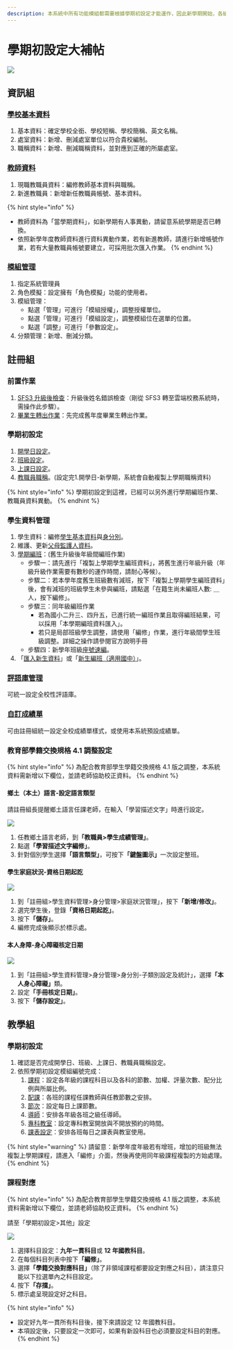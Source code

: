 ```yaml
---
description: 本系統中所有功能模組都需要根據學期初設定才能運作，因此新學期開始，各組長身兼重負，請參考下列流程說明設定。
---
```


# 學期初設定大補帖

![](../.gitbook/assets/學期初設定.png)

## 資訊組

### [學校基本資料](../xi-guan-li-mo/school.md)

1. 基本資料：確定學校全銜、學校短稱、學校簡稱、英文名稱。
2. 處室資料：新增、刪減處室單位以符合貴校編制。
3. 職稱資料：新增、刪減職稱資料，並對應到正確的所屬處室。

### [教師資料](../jiao/jiao-liao.md)

1. 現職教職員資料：編修教師基本資料與職稱。
2. 新進教職員：新增新任教職員帳號、基本資料。

{% hint style="info" %}
* 教師資料為「當學期資料」，如新學期有人事異動，請留意系統學期是否已轉換。
* 依照新學年度教師資料進行資料異動作業，若有新進教師，請進行新增帳號作業，若有大量教職員帳號要建立，可採用批次匯入作業。
{% endhint %}

### [模組管理](../xi-guan-li-mo/module.md)

1. 指定系統管理員
2. 角色模擬：設定擁有「角色模擬」功能的使用者。
3. 模組管理：
   * 點選「管理」可進行「模組授權」，調整授權單位。
   * 點選「管理」可進行「模組設定」，調整模組位在選單的位置。
   * 點選「調整」可進行「參數設定」。
4. 分類管理：新增、刪減分類。

## 註冊組

### **前置作業**

1. [SFS3 升級後檢查](../xi-guan-li-mo/system.md#sfs3-sheng-ji-hou-jian-cha)：升級後姓名錯誤檢查（剛從 SFS3 轉至雲端校務系統時，需操作此步驟）。
2. [畢業生轉出作業](../jiao/sheng-liao-guan-li.md#bi-ye-zhuan-chu)：先完成舊年度畢業生轉出作業。

### 學期初設定

1. [開學日設定](../jiao/qi-chu-ding.md#1-kai-xue-ri)。
2. [班級設定](../jiao/qi-chu-ding.md#2-ban-ji)。
3. [上課日設定](../jiao/qi-chu-ding.md#3-shang-ke-ri)。
4. [教職員職稱](../jiao/qi-chu-ding.md#4-jiao-zhi-yuan-zhi-chen)。(設定完1.開學日-新學期，系統會自動複製上學期職稱資料)

{% hint style="info" %}
學期初設定到這裡，已經可以另外進行學期編班作業、教職員資料異動。
{% endhint %}

### 學生資料管理

1. 學生資料：編修[學生基本資料](../jiao/sheng-liao-guan-li.md#sheng-liao)與[身分別](../jiao/sheng-liao-guan-li.md#shen-fen-guan-li)。
2. 維護、更新[父母監護人資料](../jiao/sheng-liao-guan-li.md#fu-mu-jian-hu-ren-zi-liao)。
3. [學期編班](../jiao/sheng-liao-guan-li.md#xue-qi-bian-ban-1)：(舊生升級後年級間編班作業)
   * 步驟一：請先進行「複製上學期學生編班資料」，將舊生進行年級升級（年級升級作業需要有數秒的運作時間，請耐心等候）。
   * 步驟二：若本學年度舊生班級數有減班，按下「複製上學期學生編班資料」後，會有減班的班級學生未參與編班，請點選「在籍生尚未編班人數: ＿人，按下編修」。
   * 步驟三：同年級編班作業
     * 若為國小二升三、四升五，已進行統一編班作業且取得編班結果，可以採用「本學期編班資料匯入」。
     * 若只是局部班級學生調整，請使用「編修」作業，進行年級間學生班級調整。詳細之操作請參閱官方說明手冊
   * 步驟四：新學年班級[座號速編](../jiao/sheng-liao-guan-li.md#zuo-hao-su-bian)。
4. 「[匯入新生資料](../jiao/sheng-liao-guan-li.md#hui-ru-xin-sheng-zi-liao)」或「[新生編班（適用國中）](../jiao/xin-sheng-ban-yong-zhong.md)」。

### [評語庫管理](../jiao/cheng-he-guan-li.md#guan-li)

可統一設定全校性評語庫。

### [自訂成績單](../jiao/cheng-guan-li.md#zi-cheng)

可由註冊組統一設定全校成績單樣式，或使用本系統預設成績單。

### 教育部學籍交換規格 4.1 調整設定

{% hint style="info" %}
為配合教育部學生學籍交換規格 4.1 版之調整，本系統資料需新增以下欄位，並請老師協助校正資料。
{% endhint %}

#### 鄉土（本土）語言-設定語言類型

請註冊組長提醒鄉土語言任課老師，在輸入「學習描述文字」時進行設定。

![](../.gitbook/assets/本土語言.png)

1. 任教鄉土語言老師，&#x5230;**「教職員>學生成績管理」**。
2. 點&#x9078;**「學習描述文字編修」**。
3. 針對個別學生選&#x64C7;**「語言類型」**，可按&#x4E0B;**「鍵盤圖示」**&#x4E00;次設定整班。

#### 學生家庭狀況-資格日期起訖

![](../.gitbook/assets/身分別.png)

1. 到「註冊組>學生資料管理>身分管理>家庭狀況管理」，按&#x4E0B;**「新增/修改」**。
2. 選完學生後，登&#x9304;**「資格日期起訖」**。
3. 按&#x4E0B;**「儲存」**。
4. 編修完成後顯示於標示處。

#### 本人身障-身心障礙核定日期

![](../.gitbook/assets/identity-sub-kind.png)

1. 到「註冊組>學生資料管理>身分管理>身分別-子類別設定及統計」，選&#x64C7;**「本人身心障礙」**&#x985E;。
2. 設&#x5B9A;**「手冊核定日期」**。
3. 按&#x4E0B;**「儲存設定」**。

## 教學組

### 學期初設定

1. 確認是否完成開學日、班級、上課日、教職員職稱設定。
2. 依照學期初設定模組編號完成：
   1. [課程](../jiao/qi-chu-ding.md#5-ke-cheng)：設定各年級的課程科目以及各科的節數、加權、評量次數、配分比例與所屬比例。
   2. [配課](../jiao/qi-chu-ding.md#6-pei-ke)：各班的課程任課教師與任教節數之安排。
   3. [節次](../jiao/qi-chu-ding.md#7-jie-ci)：設定每日上課節數。
   4. [導師](../jiao/qi-chu-ding.md#8-dao-shi)：安排各年級各班之級任導師。
   5. [專科教室](../jiao/qi-chu-ding.md#9-zhuan-ke-jiao-shi)：設定專科教室開放與不開放預約的時間。
   6. [課表設定](../jiao/qi-chu-ding.md#10-ke-biao)：安排各班每日之課表與教室使用。

{% hint style="warning" %}
請留意：新學年度年級若有增班，增加的班級無法複製上學期課程，請進入「編修」介面，然後再使用同年級課程複製的方始處理。
{% endhint %}

### 課程對應

{% hint style="info" %}
為配合教育部學生學籍交換規格 4.1 版之調整，本系統資料需新增以下欄位，並請老師協助校正資料。
{% endhint %}

請至「學期初設定>其他」設定

![](../.gitbook/assets/課程對應.png)

1. 選擇科目設定：**九年一貫科目**或 **12 年國教科目**。
2. 在每個科目列表中按&#x4E0B;**「編修」**。
3. 選&#x64C7;**「學籍交換對應科目」**（除了非領域課程都要設定對應之科目），請注意只能以下拉選單內之科目設定。
4. 按&#x4E0B;**「存擋」**。
5. 標示處呈現設定好之科目。

{% hint style="info" %}
* 設定好九年一貫所有科目後，接下來請設定 12 年國教科目。
* 本項設定後，只要設定一次即可，如果有新設科目也必須要設定科目的對應。
{% endhint %}
